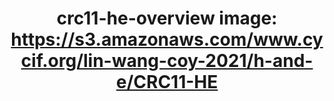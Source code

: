 ---
title: "crc11-he-overview
image: https://s3.amazonaws.com/www.cycif.org/lin-wang-coy-2021/h-and-e/CRC11-HE"
layout: osd-exhibit
paper: config-HTA-CRCATLAS-1
figure: crc11-he-overview
---